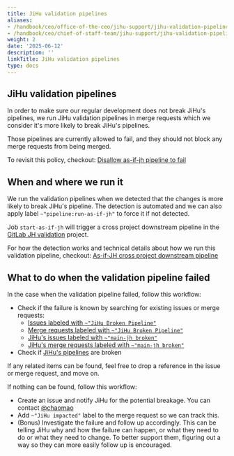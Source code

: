 ```yaml
---
title: JiHu validation pipelines
aliases:
- /handbook/ceo/office-of-the-ceo/jihu-support/jihu-validation-pipelines/
- /handbook/ceo/chief-of-staff-team/jihu-support/jihu-validation-pipelines/
weight: 2
date: '2025-06-12'
description: ''
linkTitle: JiHu validation pipelines
type: docs
---
```


## JiHu validation pipelines

In order to make sure our regular development does not break JiHu's pipelines,
we run JiHu validation pipelines in merge requests which we consider it's
more likely to break JiHu's pipelines.

Those pipelines are currently allowed to fail, and they should not block
any merge requests from being merged.

To revisit this policy, checkout: [Disallow as-if-jh pipeline to fail](https://gitlab.com/gitlab-org/gitlab/-/issues/351136)

## When and where we run it

We run the validation pipelines when we detected that the changes is more
likely to break JiHu's pipeline. The detection is automated and we can also
apply label `~"pipeline:run-as-if-jh"` to force it if not detected.

Job `start-as-if-jh` will trigger a cross project downstream pipeline in the
[GitLab JH validation](https://gitlab.com/gitlab-org-sandbox/gitlab-jh-validation) project.

For how the detection works and technical details about how we run this
validation pipeline, checkout:
[As-if-JH cross project downstream pipeline](https://docs.gitlab.com/ee/development/pipelines/#as-if-jh-cross-project-downstream-pipeline)

## What to do when the validation pipeline failed

In the case when the validation pipeline failed, follow this workflow:

- Check if the failure is known by searching for existing issues or merge requests:
  - [Issues labeled with `~"JiHu Broken Pipeline"`](https://gitlab.com/gitlab-org/gitlab/-/issues/?label_name%5B%5D=JiHu%20Broken%20Pipeline)
  - [Merge requests labeled with `~"JiHu Broken Pipeline"`](https://gitlab.com/gitlab-org/gitlab/-/merge_requests/?label_name%5B%5D=JiHu%20Broken%20Pipeline)
  - [JiHu's issues labeled with `~"main-jh broken"`](https://jihulab.com/gitlab-cn/gitlab/-/issues/?label_name%5B%5D=main-jh%20broken)
  - [JiHu's merge requests labeled with `~"main-jh broken"`](https://jihulab.com/gitlab-cn/gitlab/-/merge_requests?label_name%5B%5D=main-jh%20broken)
- Check if [JiHu's pipelines](https://jihulab.com/gitlab-cn/gitlab/-/pipelines?ref=main-jh) are broken

If any related items can be found, feel free to drop a reference in the issue
or merge request, and move on.

If nothing can be found, follow this workflow:

- Create an issue and notify JiHu for the potential breakage. You can contact [@chaomao](https://gitlab.com/chaomao)
- Add `~"JiHu impacted"` label to the merge request so we can track this.
- (Bonus) Investigate the failure and follow up accordingly. This can be telling JiHu why and how the failure can happen, or what they need to do or what they need to change. To better support them, figuring out a way so they can more easily follow up is encouraged.
